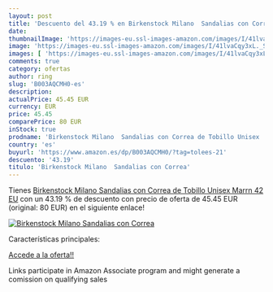 ```yaml
---
layout: post
title: 'Descuento del 43.19 % en Birkenstock Milano  Sandalias con Correa'
date: 
thumbnailImage: 'https://images-eu.ssl-images-amazon.com/images/I/41lvaCqy3xL._SL200_.jpg'
image: 'https://images-eu.ssl-images-amazon.com/images/I/41lvaCqy3xL._SL200_.jpg'
images: [ 'https://images-eu.ssl-images-amazon.com/images/I/41lvaCqy3xL._SL200_.jpg' ]
comments: true
category: ofertas
author: ring
slug: 'B003AQCMH0-es'
description:
actualPrice: 45.45 EUR
currency: EUR
price: 45.45
comparePrice: 80 EUR
inStock: true
prodname: 'Birkenstock Milano  Sandalias con Correa de Tobillo Unisex  Marrn  42 EU'
country: 'es'
buyurl: 'https://www.amazon.es/dp/B003AQCMH0/?tag=tolees-21'
descuento: '43.19'
titulo: 'Birkenstock Milano  Sandalias con Correa'
---
```


Tienes [Birkenstock Milano  Sandalias con Correa de Tobillo Unisex  Marrn  42 EU](https://www.amazon.es/dp/B003AQCMH0/?tag=tolees-21) con un 43.19 % de descuento con precio de oferta de 45.45 EUR (original: 80 EUR) en el siguiente enlace!

[![Birkenstock Milano  Sandalias con Correa](https://images-eu.ssl-images-amazon.com/images/I/41lvaCqy3xL._SL200_.jpg)](https://www.amazon.es/dp/B003AQCMH0/?tag=tolees-21)

Características principales:


[Accede a la oferta!!](https://www.amazon.es/dp/B003AQCMH0/?tag=tolees-21)

Links participate in Amazon Associate program and might generate a comission on qualifying sales


